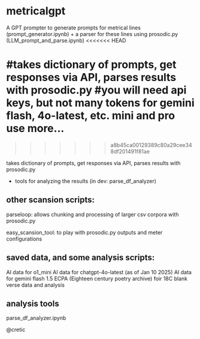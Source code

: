 # metricalgpt

A GPT prompter to generate prompts for metrical lines (prompt_generator.ipynb)
+
a parser for these lines using prosodic.py (LLM_prompt_and_parse.ipynb)
<<<<<<< HEAD
   
   #takes dictionary of prompts, get responses via API, parses results with prosodic.py
    #you will need api keys, but not many tokens for gemini flash, 4o-latest, etc. mini and pro use more...
=======
>>>>>>> a8b45ca00129389c80a29cee348df201491f81ae

takes dictionary of prompts, get responses via API, parses results with prosodic.py

+ tools for analyzing the results (in dev: parse_df_analyzer)

## other scansion scripts:

parseloop:  allows chunking and processing of larger csv corpora with prosodic.py

easy_scansion_tool: to play with prosodic.py outputs and meter configurations 


## saved data, and some analysis scripts:

AI data for o1_mini 
AI data for chatgpt-4o-latest (as of Jan 10 2025) 
AI data for gemini flash 1.5
ECPA (Eighteen century poetry archive) foir 18C blank verse data and analysis

## analysis tools

parse_df_analyzer.ipynb

@cretic


